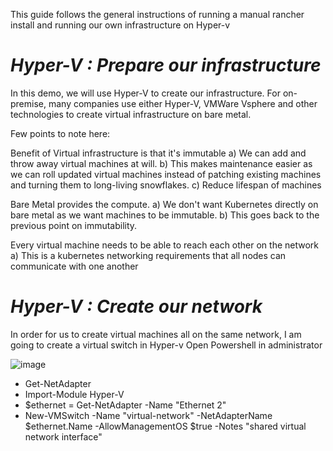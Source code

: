 This guide follows the general instructions of running a manual rancher install and running our own infrastructure on Hyper-v

# ***Hyper-V : Prepare our infrastructure***

In this demo, we will use Hyper-V to create our infrastructure.
For on-premise, many companies use either Hyper-V, VMWare Vsphere and other technologies to create virtual infrastructure on bare metal.

Few points to note here:

Benefit of Virtual infrastructure is that it's immutable a) We can add and throw away virtual machines at will. b) This makes maintenance easier as we can roll updated virtual machines instead of patching existing machines and turning them to long-living snowflakes. c) Reduce lifespan of machines

Bare Metal provides the compute. a) We don't want Kubernetes directly on bare metal as we want machines to be immutable. b) This goes back to the previous point on immutability.

Every virtual machine needs to be able to reach each other on the network a) This is a kubernetes networking requirements that all nodes can communicate with one another

# ***Hyper-V : Create our network***

In order for us to create virtual machines all on the same network, I am going to create a virtual switch in Hyper-v
Open Powershell in administrator

![image](https://github.com/lherbeng/kubernetes/assets/72662912/e617f86c-1825-4aed-865d-86fa44464a1c)


- Get-NetAdapter
- Import-Module Hyper-V
- $ethernet = Get-NetAdapter -Name "Ethernet 2"
- New-VMSwitch -Name "virtual-network" -NetAdapterName $ethernet.Name -AllowManagementOS $true -Notes "shared virtual network interface"



